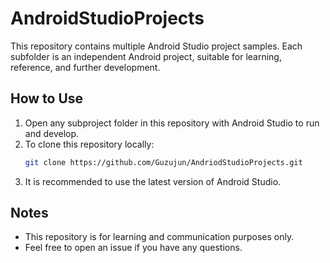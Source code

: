 # AndroidStudioProjects

This repository contains multiple Android Studio project samples.
Each subfolder is an independent Android project, suitable for learning, reference, and further development.


## How to Use

1. Open any subproject folder in this repository with Android Studio to run and develop.
2. To clone this repository locally:
   ```bash
   git clone https://github.com/Guzujun/AndriodStudioProjects.git
   ```
3. It is recommended to use the latest version of Android Studio.

## Notes

- This repository is for learning and communication purposes only.
- Feel free to open an issue if you have any questions. 
